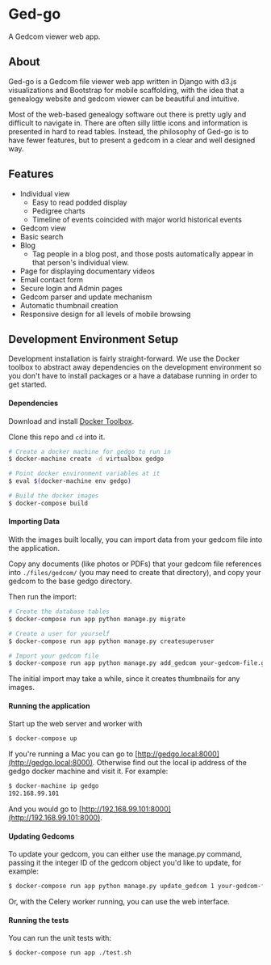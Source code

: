 # Ged-go
A Gedcom viewer web app.

## About

Ged-go is a Gedcom file viewer web app written in Django with d3.js
visualizations and Bootstrap for mobile scaffolding, with the idea that a
genealogy website and gedcom viewer can be beautiful and intuitive.

Most of the web-based genealogy software out there is pretty ugly and
difficult to navigate in.  There are often silly little icons and
information is presented in hard to read tables.  Instead, the philosophy of
Ged-go is to have fewer features, but to present a gedcom in a clear and well
designed way.


## Features

- Individual view
  - Easy to read podded display
  - Pedigree charts
  - Timeline of events coincided with major world historical events
- Gedcom view
- Basic search
- Blog
  - Tag people in a blog post, and those posts automatically appear in that
    person's individual view.
- Page for displaying documentary videos
- Email contact form
- Secure login and Admin pages
- Gedcom parser and update mechanism
- Automatic thumbnail creation
- Responsive design for all levels of mobile browsing


## Development Environment Setup

Development installation is fairly straight-forward.  We use the Docker toolbox
to abstract away dependencies on the development environment so you don't have
to install packages or a have a database running in order to get started.

#### Dependencies

Download and install [Docker Toolbox](http://www.docker.com/toolbox).

Clone this repo and `cd` into it.

```bash
# Create a docker machine for gedgo to run in
$ docker-machine create -d virtualbox gedgo

# Point docker environment variables at it
$ eval $(docker-machine env gedgo)

# Build the docker images
$ docker-compose build
```

#### Importing Data

With the images built locally, you can import data from your gedcom file into
the application.

Copy any documents (like photos or PDFs) that your gedcom file references into
`./files/gedcom/` (you may need to create that directory), and copy your
gedcom to the base gedgo directory.

Then run the import:

```bash
# Create the database tables
$ docker-compose run app python manage.py migrate

# Create a user for yourself
$ docker-compose run app python manage.py createsuperuser

# Import your gedcom file
$ docker-compose run app python manage.py add_gedcom your-gedcom-file.ged
```

The initial import may take a while, since it creates thumbnails for any
images.

#### Running the application

Start up the web server and worker with

```bash
$ docker-compose up
```

If you're running a Mac you can go to [http://gedgo.local:8000](http://gedgo.local:8000).  Otherwise find out the local ip address of the gedgo docker machine and visit it.  For example:

```bash
$ docker-machine ip gedgo
192.168.99.101
```

And you would go to [http://192.168.99.101:8000](http://192.168.99.101:8000).

#### Updating Gedcoms
To update your gedcom, you can either use the manage.py command, passing it
the integer ID of the gedcom object you'd like to update, for example:

```bash
$ docker-compose run app python manage.py update_gedcom 1 your-gedcom-file.ged
```

Or, with the Celery worker running, you can use the web interface.


#### Running the tests
You can run the unit tests with:

```bash
$ docker-compose run app ./test.sh
```
